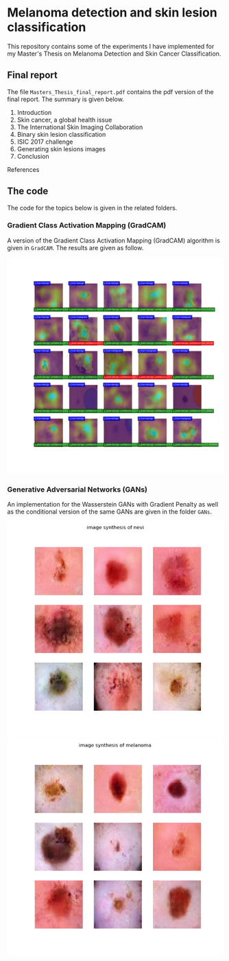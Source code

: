 # Melanoma detection and skin lesion classification

This repository contains some of the experiments I have implemented for my Master's Thesis on Melanoma Detection and Skin Cancer Classification. 

## Final report 

The file ```Masters_Thesis_final_report.pdf``` contains the pdf version of the final report. The summary is given below.

1. Introduction 
2. Skin cancer, a global health issue 
3. The International Skin Imaging Collaboration 
4. Binary skin lesion classification 
5. ISIC 2017 challenge 
6. Generating skin lesions images
7. Conclusion 

References

## The code

The code for the topics below is given in the related folders.

### Gradient Class Activation Mapping (GradCAM) 

A version of the Gradient Class Activation Mapping (GradCAM) algorithm is given in ```GradCAM```.
The results are given as follow. 

![GradCAM results](/images/gradcam.png)

### Generative Adversarial Networks (GANs)

An implementation for the Wasserstein GANs with Gradient Penalty as well as the conditional version of the same GANs are given in the folder ```GANs```. 

![Generated nevi](/images/generated_nevi.png)
![Generated melanoma](/images/generated_melanoma.png)



